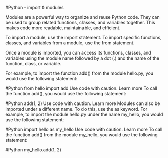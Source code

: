 #Python - import & modules

Modules are a powerful way to organize and reuse Python code. They can be used to group related functions, classes, and variables together. This makes code more readable, maintainable, and efficient.

To import a module, use the import statement. To import specific functions, classes, and variables from a module, use the from statement.

Once a module is imported, you can access its functions, classes, and variables using the module name followed by a dot (.) and the name of the function, class, or variable.

For example, to import the function add() from the module hello.py, you would use the following statement:

#Python
from hello import add
Use code with caution. Learn more
To call the function add(), you would use the following statement:

#Python
add(1, 2)
Use code with caution. Learn more
Modules can also be imported under a different name. To do this, use the as keyword. For example, to import the module hello.py under the name my_hello, you would use the following statement:

#Python
import hello as my_hello
Use code with caution. Learn more
To call the function add() from the module my_hello, you would use the following statement:

#Python
my_hello.add(1, 2)
